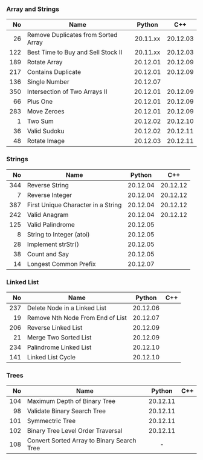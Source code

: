 ### Array and Strings

|  No | Name                                |  Python  |   C++    |
|----:|-------------------------------------|:--------:|:--------:|
|  26 | Remove Duplicates from Sorted Array | 20.11.xx | 20.12.03 |
| 122 | Best Time to Buy and Sell Stock II  | 20.11.xx | 20.12.03 |
| 189 | Rotate Array                        | 20.12.01 | 20.12.09 |
| 217 | Contains Duplicate                  | 20.12.01 | 20.12.09 |
| 136 | Single Number                       | 20.12.07 |          |
| 350 | Intersection of Two Arrays II       | 20.12.01 | 20.12.09 |
|  66 | Plus One                            | 20.12.01 | 20.12.09 |
| 283 | Move Zeroes                         | 20.12.01 | 20.12.09 |
|   1 | Two Sum                             | 20.12.02 | 20.12.10 |
|  36 | Valid Sudoku                        | 20.12.02 | 20.12.11 |
|  48 | Rotate Image                        | 20.12.03 | 20.12.11 |

### Strings

|  No | Name                               |  Python  |   C++    |
|----:|------------------------------------|:--------:|:--------:|
| 344 | Reverse String                     | 20.12.04 | 20.12.12 |
|   7 | Reverse Integer                    | 20.12.04 | 20.12.12 |
| 387 | First Unique Character in a String | 20.12.04 | 20.12.12 |
| 242 | Valid Anagram                      | 20.12.04 |     20.12.12     |
| 125 | Valid Palindrome                   | 20.12.05 |          |
|   8 | String to Integer (atoi)           | 20.12.05 |          |
|  28 | Implement strStr()                 | 20.12.05 |          |
|  38 | Count and Say                      | 20.12.05 |          |
|  14 | Longest Common Prefix              | 20.12.07 |          |

### Linked List

|  No | Name                             |  Python  | C++ |
|----:|----------------------------------|:--------:|:---:|
| 237 | Delete Node in a Linked List     | 20.12.06 |     |
|  19 | Remove Nth Node From End of List | 20.12.07 |     |
| 206 | Reverse Linked List              | 20.12.09 |     |
|  21 | Merge Two Sorted List            | 20.12.09 |     |
| 234 | Palindrome Linked List           | 20.12.10 |     |
| 141 | Linked List Cycle                | 20.12.10 |     |

### Trees

|  No | Name                                       |  Python  | C++ |
|----:|--------------------------------------------|:--------:|:---:|
| 104 | Maximum Depth of Binary Tree               | 20.12.11 |     |
|  98 | Validate Binary Search Tree                | 20.12.11 |     |
| 101 | Symmectric Tree                            | 20.12.11 |     |
| 102 | Binary Tree Level Order Traversal          | 20.12.11 |     |
| 108 | Convert Sorted Array to Binary Search Tree |    -     |     |
